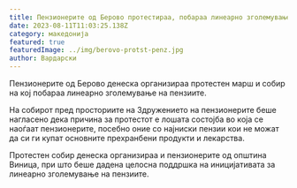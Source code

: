 ```yaml
---
title: Пензионерите од Берово протестираа, побараа линеарно зголемување на пензиите
date: 2023-08-11T11:03:25.138Z
category: македонија
featured: true
featuredImage: ../img/berovo-protst-penz.jpg
author: Вардарски
---
```

<!--StartFragment-->

Пензионерите од Берово денеска организираа протестен марш и собир на кој побараа линеарно зголемување на пензиите.

На собирот пред просториите на Здружението на пензионерите беше нагласено дека причина за протестот е лошата состојба во која се наоѓаат пензионерите, посебно оние со најниски пензии кои не можат да си ги купат основните прехранбени продукти и лекарства.

Протестен собир денеска организираа и пензионерите од општина Виница, при што беше дадена целосна поддршка на иницијативата за линеарно зголемување на пензиите. 

 

<!--EndFragment-->